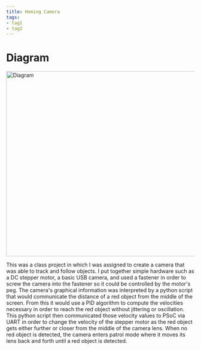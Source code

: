 ```yaml
---
title: Homing Camera
tags:
- tag1
- tag2
---
```


# Diagram
<img width="597" height="496" alt="Diagram" src="https://github.com/user-attachments/assets/bd6117a0-6dd7-4a1c-ab41-f1e12e932fa7" />

This was a class project in which I was assigned to create a camera that was able to track and follow objects. I put together simple hardware such as a DC stepper motor, a basic USB camera, and used a fastener in order to screw the camera into the fastener so it could be controlled by the motor's peg. The camera's graphical information was interpreted by a python script that would communicate the distance of a red object from the middle of the screen. From this it would use a PID algorithm to compute the velocities necessary in order to reach the red object without jittering or oscillation. This python script then communicated those velocity values to PSoC via UART in order to change the velocity of the stepper motor as the red object gets either further or closer from the middle of the camera lens. When no red object is detected, the camera enters patrol mode where it moves its lens back and forth until a red object is detected.
